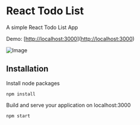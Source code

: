 # React Todo List

A simple React Todo List App

Demo: [[http://localhost:3000](https://react-to-do-list-o6ihd9vba-magicworks.vercel.app/)]([http://localhost:3000](https://react-to-do-list-o6ihd9vba-magicworks.vercel.app/))

![Image](https://magicworks.lv/images/react-todo-list.png)

## Installation
Install node packages

```
npm install
```
Build and serve your application on localhost:3000
```
npm start
```
